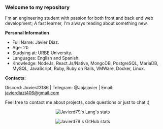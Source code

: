 ### Welcome to my repository

I'm an engineering student with passion for both front and back end web development;
A fast learner, I'm always reading about something new.

**Personal Information**
- Full Name: Javier Diaz.
- Age: 20.
- Studying at: URBE University.
- Languages: English and Spanish.
- Knowledge: NodeJs, React.Js/Native, MongoDB, PostgreSQL, MariaDB, MySQL, JavaScript, Ruby, Ruby on Rails, VMWare, Docker, Linux.

**Contacts:** 

Discord: Jαvier#3186 | Telegram: @Jajajavier | Email: javierdiazt406@gmail.com

Feel free to contact me about projects, code questions or just to chat :)

<center>
  
![Javierd79's Lang's stats](https://github-readme-stats.vercel.app/api/top-langs/?username=javierd79&theme=radical)

![Javierd79's GitHub stats](https://github-readme-stats.vercel.app/api?username=javierd79&count_private=true&show_icons=true&theme=radical)
  
</center>
